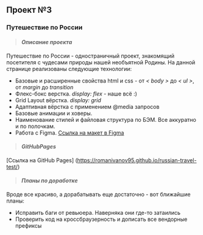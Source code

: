 ## Проект №3
### Путешествие по России
>#### _Описание проекта_
Путешествие по России - одностраничный проект, знакомящий посетителя с чудесами природы нашей необъятной Родины. На данной странице реализованы следующие технологии:
- Базовые и расширенные свойства html и css - от _< body >_ до _< ul >_, от _margin_ до _transition_
- Флекс-бокс верстка. _display: flex_ - наше всё :)
- Grid Layout вёрстка. _display: grid_
- Адаптивная вёрстка с применением @media запросов
- Базовые анимации и ховеры.
- Наименование стилей и файловая структура по БЭМ. Все аккуратно и по полочкам.
- Работа с Figma. [Ссылка на макет в Figma](https://www.figma.com/file/5S2WSbEFL6awjVWJ0NWL8Q/Sprint-3_-Russia-_-desktop-mobile?node-id=28503%3A0)

>#### _GitHubPages_
[Ссылка на GitHub Pages] (https://romanivanov95.github.io/russian-travel-test/)

>#### _Планы по доработке_
Вроде все красиво, а дорабатывать еще достаточно - вот ближайшие планы:
- Исправить баги от ревьюера. Наверняка они где-то затаились
- Проверить код на кроссбраузерность и дописать все вендорные префиксы
